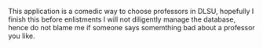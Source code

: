 This application is a comedic way to choose professors in DLSU, hopefully I finish this before enlistments
I will not diligently manage the database, hence do not blame me if someone says somemthing bad about a professor you like. 